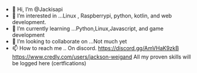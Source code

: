 - 👋 Hi, I’m @Jackisapi
- 👀 I’m interested in ...Linux , Raspberrypi, python, kotlin, and web development.
- 🌱 I’m currently learning ...Python,Linux,Javascript, and game development
- 💞️ I’m looking to collaborate on ...Not much yet 
- 📫 How to reach me .. On discord. https://discord.gg/AmVHaK9zkB
https://www.credly.com/users/jackson-weigand 
All my proven skills will be logged here (certfications)
<!---
Jackisapi/Jackisapi is a ✨ special ✨ repository because its `README.md` (this file) appears on your GitHub profile.
You can click the Preview link to take a look at your changes.
--->

